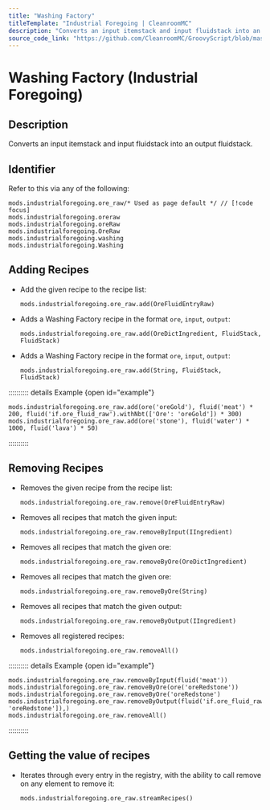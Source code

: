```yaml
---
title: "Washing Factory"
titleTemplate: "Industrial Foregoing | CleanroomMC"
description: "Converts an input itemstack and input fluidstack into an output fluidstack."
source_code_link: "https://github.com/CleanroomMC/GroovyScript/blob/master/src/main/java/com/cleanroommc/groovyscript/compat/mods/industrialforegoing/OreRaw.java"
---
```


# Washing Factory (Industrial Foregoing)

## Description

Converts an input itemstack and input fluidstack into an output fluidstack.

## Identifier

Refer to this via any of the following:

```groovy:no-line-numbers {1}
mods.industrialforegoing.ore_raw/* Used as page default */ // [!code focus]
mods.industrialforegoing.oreraw
mods.industrialforegoing.oreRaw
mods.industrialforegoing.OreRaw
mods.industrialforegoing.washing
mods.industrialforegoing.Washing
```


## Adding Recipes

- Add the given recipe to the recipe list:

    ```groovy:no-line-numbers
    mods.industrialforegoing.ore_raw.add(OreFluidEntryRaw)
    ```

- Adds a Washing Factory recipe in the format `ore`, `input`, `output`:

    ```groovy:no-line-numbers
    mods.industrialforegoing.ore_raw.add(OreDictIngredient, FluidStack, FluidStack)
    ```

- Adds a Washing Factory recipe in the format `ore`, `input`, `output`:

    ```groovy:no-line-numbers
    mods.industrialforegoing.ore_raw.add(String, FluidStack, FluidStack)
    ```

:::::::::: details Example {open id="example"}
```groovy:no-line-numbers
mods.industrialforegoing.ore_raw.add(ore('oreGold'), fluid('meat') * 200, fluid('if.ore_fluid_raw').withNbt(['Ore': 'oreGold']) * 300)
mods.industrialforegoing.ore_raw.add(ore('stone'), fluid('water') * 1000, fluid('lava') * 50)
```

::::::::::

## Removing Recipes

- Removes the given recipe from the recipe list:

    ```groovy:no-line-numbers
    mods.industrialforegoing.ore_raw.remove(OreFluidEntryRaw)
    ```

- Removes all recipes that match the given input:

    ```groovy:no-line-numbers
    mods.industrialforegoing.ore_raw.removeByInput(IIngredient)
    ```

- Removes all recipes that match the given ore:

    ```groovy:no-line-numbers
    mods.industrialforegoing.ore_raw.removeByOre(OreDictIngredient)
    ```

- Removes all recipes that match the given ore:

    ```groovy:no-line-numbers
    mods.industrialforegoing.ore_raw.removeByOre(String)
    ```

- Removes all recipes that match the given output:

    ```groovy:no-line-numbers
    mods.industrialforegoing.ore_raw.removeByOutput(IIngredient)
    ```

- Removes all registered recipes:

    ```groovy:no-line-numbers
    mods.industrialforegoing.ore_raw.removeAll()
    ```

:::::::::: details Example {open id="example"}
```groovy:no-line-numbers
mods.industrialforegoing.ore_raw.removeByInput(fluid('meat'))
mods.industrialforegoing.ore_raw.removeByOre(ore('oreRedstone'))
mods.industrialforegoing.ore_raw.removeByOre('oreRedstone')
mods.industrialforegoing.ore_raw.removeByOutput(fluid('if.ore_fluid_raw').withNbt(['Ore': 'oreRedstone']),)
mods.industrialforegoing.ore_raw.removeAll()
```

::::::::::

## Getting the value of recipes

- Iterates through every entry in the registry, with the ability to call remove on any element to remove it:

    ```groovy:no-line-numbers
    mods.industrialforegoing.ore_raw.streamRecipes()
    ```
